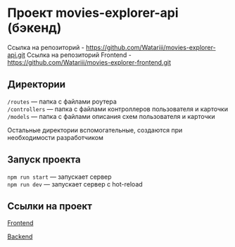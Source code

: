 # Проект movies-explorer-api (бэкенд)
Ссылка на репозиторий  - https://github.com/Watariii/movies-explorer-api.git
Ссылка на репозиторий Frontend - https://github.com/Watariii/movies-explorer-frontend.git

## Директории

`/routes` — папка с файлами роутера  
`/controllers` — папка с файлами контроллеров пользователя и карточки   
`/models` — папка с файлами описания схем пользователя и карточки  
  
Остальные директории вспомогательные, создаются при необходимости разработчиком

## Запуск проекта

`npm run start` — запускает сервер   
`npm run dev` — запускает сервер с hot-reload
## Ссылки на проект

[Frontend](https://movies-explorer.sukhov-nikita.ru/)

[Backend](https://api.movies-explorer.sukhov-nikita.ru/)
